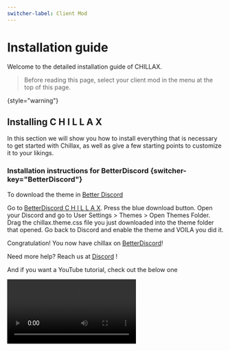 ```yaml
---
switcher-label: Client Mod
---
```


# Installation guide

<primary-label ref="stable"/>
<secondary-label ref="alpha"/>

Welcome to the detailed installation guide of CHILLAX.

> Before reading this page, select your client mod in the menu at the top of this page.

{style="warning"}

## Installing C H I L L A X

In this section we will show you how to install everything that is
necessary to get started with Chillax, as well as give a few starting points
to customize it to your likings.

### Installation instructions for BetterDiscord {switcher-key="BetterDiscord"}

To download the theme in [Better Discord](https://betterdiscord.app)

<procedure title="Our first recommended way to install C H I L L A X on BetterDiscord is:" id="better-discord">
   <step>
        Go to <a href="https://betterdiscord.app/theme/Chillax">BetterDiscord C H I L L A X</a>.
   </step>
   <step>
        Press the blue download button.
   </step>
   <step>
        Open your Discord and go to <ui-path>User Settings > Themes > Open Themes Folder</ui-path>.
   </step>
   <step>
        Drag the <format style="bold">chillax.theme.css</format> file you just downloaded into the theme folder that opened.
   </step>
   <step>
        Go back to Discord and enable the theme and VOILA you did it.
   </step>
   <p>Congratulation! You now have chillax on <a href="https://betterdiscord.app/">BetterDiscord</a>!</p>
   <tip>
     Need more help? Reach us at <a href="https://discord.com/invite/DrfX6286kF">Discord</a> !
   </tip>
</procedure>

And if you want a YouTube tutorial, check out the below one

<video src="https://youtu.be/U0tTENsBS4w"/>

### Installation instructions for Vencord {switcher-key="Vencord"}

To install and use the theme on [Vencord](https://vencord.dev/)

<procedure title="Our recommendation way to install C H I L L A X on Vencord is:" id="vencord">
   <step>
        Go to <a href="https://github.com/warrayquipsome/Chillax/blob/main/chillax.theme.css">chillax.theme.css</a>.
   </step>
   <step id="copy-raw-content">
        Press the copy raw contents button.
   </step>
   <step>
        Go to your <ui-path>Settings > Vencord > Themes > Edit QuickCSS</ui-path>
   </step>
   <step>
        Now paste the content that you copied in step <a href="#copy-raw-content">2</a>.
        <note>
            If there is already content in <ui-path>Edit QuickCSS</ui-path> then please
            remove all the content from there first and then paste it there
            (<format style="bold,italic">Edit QuickCSS</format>).
        </note>
   </step>
   <step>
        It should now automatically load the theme and apply.
   </step>
   <step>
        Modify/Change any <format style="bold">variables/css</format> if you need to.
   </step>
   <p>Congratulation! You now have chillax on <a href="https://vencord.dev">Vencord</a>!</p>
   <tip>
     Need more help? Reach us at <a href="https://discord.com/invite/DrfX6286kF">Discord</a> !
   </tip>
</procedure>
